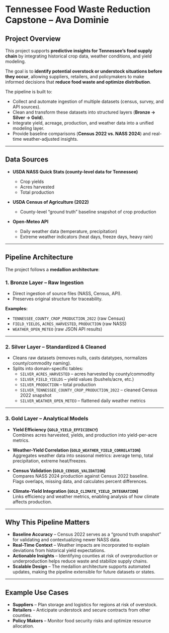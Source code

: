 # Tennessee Food Waste Reduction Capstone – Ava Dominie

## Project Overview  
This project supports **predictive insights for Tennessee’s food supply chain** by integrating historical crop data, weather conditions, and yield modeling.  

The goal is to **identify potential overstock or understock situations before they occur**, allowing suppliers, retailers, and policymakers to make informed decisions that **reduce food waste and optimize distribution**.  

The pipeline is built to:  
- Collect and automate ingestion of multiple datasets (census, survey, and API sources).  
- Clean and transform these datasets into structured layers (**Bronze → Silver → Gold**).  
- Integrate yield, acreage, production, and weather data into a unified modeling layer.  
- Provide baseline comparisons (**Census 2022 vs. NASS 2024**) and real-time weather-adjusted insights.  

---

## Data Sources  
- **USDA NASS Quick Stats (county-level data for Tennessee)**  
  - Crop yields  
  - Acres harvested  
  - Total production  

- **USDA Census of Agriculture (2022)**  
  - County-level “ground truth” baseline snapshot of crop production  

- **Open-Meteo API**  
  - Daily weather data (temperature, precipitation)  
  - Extreme weather indicators (heat days, freeze days, heavy rain)  

---

## Pipeline Architecture  

The project follows a **medallion architecture**:  

### 1. Bronze Layer – Raw Ingestion  
- Direct ingestion of source files (NASS, Census, API).  
- Preserves original structure for traceability.  

**Examples:**  
- `TENNESSEE_COUNTY_CROP_PRODUCTION_2022` (raw Census)  
- `FIELD_YIELDS`, `ACRES_HARVESTED`, `PRODUCTION` (raw NASS)  
- `WEATHER_OPEN_METEO` (raw JSON API results)  

---

### 2. Silver Layer – Standardized & Cleaned  
- Cleans raw datasets (removes nulls, casts datatypes, normalizes county/commodity naming).  
- Splits into domain-specific tables:  
  - `SILVER_ACRES_HARVESTED` – acres harvested by county/commodity  
  - `SILVER_FIELD_YIELDS` – yield values (bushels/acre, etc.)  
  - `SILVER_PRODUCTION` – total production  
  - `SILVER_TENNESSEE_COUNTY_CROP_PRODUCTION_2022` – cleaned Census 2022 snapshot  
  - `SILVER_WEATHER_OPEN_METEO` – flattened daily weather metrics  

---

### 3. Gold Layer – Analytical Models  
- **Yield Efficiency (`GOLD_YIELD_EFFICIENCY`)**  
  Combines acres harvested, yields, and production into yield-per-acre metrics.  

- **Weather-Yield Correlation (`GOLD_WEATHER_YIELD_CORRELATION`)**  
  Aggregates weather data into seasonal metrics: average temp, total precipitation, extreme heat/freezes.  

- **Census Validation (`GOLD_CENSUS_VALIDATION`)**  
  Compares NASS 2024 production against Census 2022 baseline.  
  Flags overlaps, missing data, and calculates percent differences.  

- **Climate-Yield Integration (`GOLD_CLIMATE_YIELD_INTEGRATION`)**  
  Links efficiency and weather metrics, enabling analysis of how climate affects production.  

---

## Why This Pipeline Matters  
- **Baseline Accuracy** – Census 2022 serves as a “ground truth snapshot” for validating and contextualizing newer NASS data.  
- **Real-Time Context** – Weather impacts are incorporated to explain deviations from historical yield expectations.  
- **Actionable Insights** – Identifying counties at risk of overproduction or underproduction helps reduce waste and stabilize supply chains.  
- **Scalable Design** – The medallion architecture supports automated updates, making the pipeline extensible for future datasets or states.  

---

## Example Use Cases  
- **Suppliers** – Plan storage and logistics for regions at risk of overstock.  
- **Retailers** – Anticipate understock and secure contracts from other counties.  
- **Policy Makers** – Monitor food security risks and optimize resource allocation.